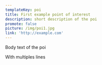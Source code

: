 ```yaml
---
templateKey: poi
title: First example point of interest
description: short description of the poi
promote: false
picture: /img/poi1.jpg
link: 'http://example.com'
---
```

Body text  of the poi

With multiples lines
